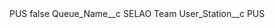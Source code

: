<?xml version="1.0" encoding="UTF-8"?>
<CustomMetadata xmlns="http://soap.sforce.com/2006/04/metadata" xmlns:xsi="http://www.w3.org/2001/XMLSchema-instance" xmlns:xsd="http://www.w3.org/2001/XMLSchema">
    <label>PUS</label>
    <protected>false</protected>
    <values>
        <field>Queue_Name__c</field>
        <value xsi:type="xsd:string">SELAO Team</value>
    </values>
    <values>
        <field>User_Station__c</field>
        <value xsi:type="xsd:string">PUS</value>
    </values>
</CustomMetadata>
